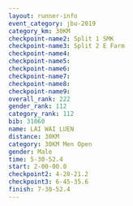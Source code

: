 ```yaml
---
layout: runner-info 
event_category: jbu-2019 
category_km: 30KM 
checkpoint-name2: Split 1 SMK 
checkpoint-name3: Split 2 E Farm 
checkpoint-name4: 
checkpoint-name5: 
checkpoint-name6: 
checkpoint-name7: 
checkpoint-name8: 
checkpoint-name9: 
overall_rank: 222
gender_rank: 112
category_rank: 112
bib: 31060
name: LAI WAI LUEN
distance: 30KM
category: 30KM Men Open
gender: Male
time: 5-30-52.4
start: 2-00-00.0
checkpoint2: 4-28-21.2
checkpoint3: 6-45-35.6
finish: 7-30-52.4
---
```

